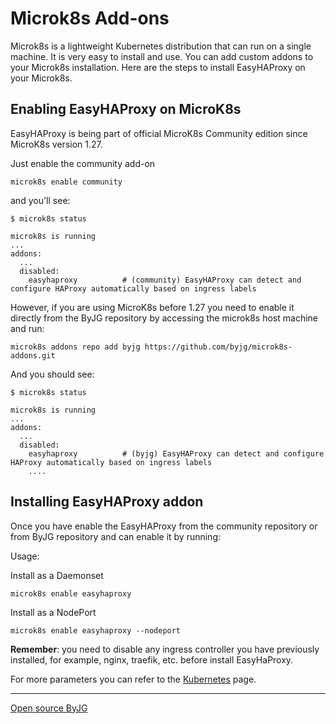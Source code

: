 # Microk8s Add-ons

Microk8s is a lightweight Kubernetes distribution that can run on a single machine. It is very easy to install and use.
You can add custom addons to your Microk8s installation.
Here are the steps to install EasyHAProxy on your Microk8s.

## Enabling EasyHAProxy on MicroK8s

EasyHAProxy is being part of official MicroK8s Community edition since MicroK8s version 1.27.

Just enable the community add-on

```
microk8s enable community
```

and you'll see:

```
$ microk8s status

microk8s is running
...
addons:
  ...
  disabled:
    easyhaproxy          # (community) EasyHAProxy can detect and configure HAProxy automatically based on ingress labels
```

However, if you are using MicroK8s before 1.27 you need to enable it directly from the ByJG repository by accessing the microk8s host machine and run:

```shell
microk8s addons repo add byjg https://github.com/byjg/microk8s-addons.git
```

And you should see:

```text
$ microk8s status

microk8s is running
...
addons:
  ...
  disabled:
    easyhaproxy          # (byjg) EasyHAProxy can detect and configure HAProxy automatically based on ingress labels
    ....
```

## Installing EasyHAProxy addon

Once you have enable the EasyHAProxy from the community repository or from ByJG repository and can enable it by running:

Usage:

Install as a Daemonset

```shell
microk8s enable easyhaproxy
```

Install as a NodePort

```shell
microk8s enable easyhaproxy --nodeport
```

**Remember**: you need to disable any ingress controller you have previously installed, for example, nginx, traefik, etc. before install EasyHaProxy.

For more parameters you can refer to the [Kubernetes](kubernetes) page.

----
[Open source ByJG](http://opensource.byjg.com)
